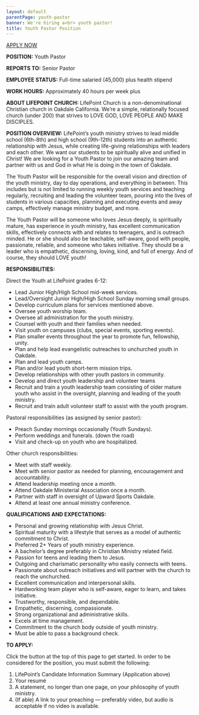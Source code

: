 ```yaml
---
layout: default
parentPage: youth-pastor
banner: We're hiring a<br> youth pastor!
title: Youth Pastor Position
---
```


<a href="https://forms.gle/bjvNdGoVAHrRJceC8" target="_blank" class="register-btn">APPLY NOW</a>

**POSITION:** Youth Pastor

**REPORTS TO:** Senior Pastor

**EMPLOYEE STATUS:** Full-time salaried (45,000) plus health stipend

**WORK HOURS:** Approximately 40 hours per week plus

**ABOUT LIFEPOINT CHURCH:** LifePoint Church is a non-denominational Christian church in Oakdale California. We’re a simple, relationally focused church (under 200) that strives to LOVE GOD, LOVE PEOPLE AND MAKE DISCIPLES.

**POSITION OVERVIEW:** LifePoint’s youth ministry strives to lead middle school (6th-8th) and high school (9th-12th) students into an authentic relationship with Jesus, while creating life-giving relationships with leaders and each other. We want our students to be spiritually alive and unified in Christ! We are looking for a Youth Pastor to join our amazing team and partner with us and God in what He is doing in the town of Oakdale.

The Youth Pastor will be responsible for the overall vision and direction of the youth ministry, day to day operations, and everything in between. This includes but is not limited to running weekly youth services and teaching regularly, recruiting and leading the volunteer team, pouring into the lives of students in various capacities, planning and executing events and away camps, effectively manage ministry budget, and more.

The Youth Pastor will be someone who loves Jesus deeply, is spiritually mature, has experience in youth ministry, has excellent communication skills, effectively connects with and relates to teenagers, and is outreach minded. He or she should also be teachable, self-aware, good with people, passionate, reliable, and someone who takes initiative. They should be a leader who is empathetic, discerning, loving, kind, and full of energy. And of course, they should LOVE youth!

**RESPONSIBILITIES:**

Direct the Youth at LifePoint grades 6-12:

- Lead Junior High/High School mid-week services.
- Lead/Oversight Junior High/High School Sunday morning small groups.
- Develop curriculum plans for services mentioned above.
- Oversee youth worship team.
- Oversee all administration for the youth ministry.
- Counsel with youth and their families when needed.
- Visit youth on campuses (clubs, special events, sporting events).
- Plan smaller events throughout the year to promote fun, fellowship, unity.
- Plan and help lead evangelistic outreaches to unchurched youth in Oakdale.
- Plan and lead youth camps.
- Plan and/or lead youth short-term mission trips.
- Develop relationships with other youth pastors in community.
- Develop and direct youth leadership and volunteer teams
- Recruit and train a youth leadership team consisting of older mature youth who assist in the oversight, planning and leading of the youth ministry.
- Recruit and train adult volunteer staff to assist with the youth program.

Pastoral responsibilities (as assigned by senior pastor):

- Preach Sunday mornings occasionally (Youth Sundays).
- Perform weddings and funerals. (down the road)
- Visit and check-up on youth who are hospitalized.

Other church responsibilities:

- Meet with staff weekly.
- Meet with senior pastor as needed for planning, encouragement and accountability.
- Attend leadership meeting once a month.
- Attend Oakdale Ministerial Association once a month.
- Partner with staff in oversight of Upward Sports Oakdale.
- Attend at least one annual ministry conference.

**QUALIFICATIONS AND EXPECTATIONS:**

- Personal and growing relationship with Jesus Christ.
- Spiritual maturity with a lifestyle that serves as a model of authentic commitment to Christ.
- Preferred 2+ Years of youth ministry experience.
- A bachelor’s degree preferably in Christian Ministry related field.
- Passion for teens and leading them to Jesus.
- Outgoing and charismatic personality who easily connects with teens.
- Passionate about outreach initiatives and will partner with the church to reach the unchurched.
- Excellent communication and interpersonal skills.
- Hardworking team player who is self-aware, eager to learn, and takes initiative.
- Trustworthy, responsible, and dependable.
- Empathetic, discerning, compassionate.
- Strong organizational and administrative skills.
- Excels at time management.
- Commitment to the church body outside of youth ministry.
- Must be able to pass a background check.

**TO APPLY:**

Click the button at the top of this page to get started. In order to be considered for the position, you must submit the following:

1. LifePoint’s Candidate Information Summary (Application above)
2. Your resumé
3. A statement, no longer than one page, on your philosophy of youth ministry.
4. (If able) A link to your preaching — preferably video, but audio is acceptable if no video is available.
